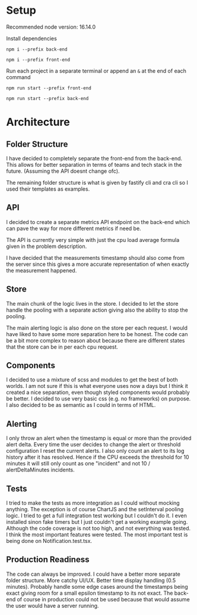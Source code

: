 # Setup

Recommended node version: 16.14.0

Install dependencies

`npm i --prefix back-end`

`npm i --prefix front-end`

Run each project in a separate terminal or append an `&` at the end of each command

`npm run start --prefix front-end`

`npm run start --prefix back-end`

# Architecture
## Folder Structure

I have decided to completely separate the front-end from the back-end.
This allows for better separation in terms of teams and tech stack in the future. (Assuming the API doesnt change ofc).

The remaining folder structure is what is given by fastify cli and cra cli so I used their templates as examples.

## API

I decided to create a separate metrics API endpoint on the back-end which can
pave the way for more different metrics if need be.

The API is currently very simple with just the cpu load average formula given
in the problem description.

I have decided that the measurements timestamp should also come from the server
since this gives a more accurate representation of when exactly the measurement
happened.

## Store

The main chunk of the logic lives in the store.
I decided to let the store handle the pooling with a separate action
giving also the ability to stop the pooling.

The main alerting logic is also done on the store per each request.
I would have liked to have some more separation here to be honest.
The code can be a bit more complex to reason about because there are different states that the store can be in per each cpu request.

## Components

I decided to use a mixture of scss and modules to get the best of both worlds.
I am not sure if this is what everyone uses now a days but I think it created a nice separation, even though styled components would probably be better.
I decided to use very basic css (e.g. no frameworks) on purpose. I also decided to be as semantic as I could in terms of HTML.


## Alerting

I only throw an alert when the timestamp is equal or more than the provided alert delta.
Every time the user decides to change the alert or threshold configuration I reset the current alerts.
I also only count an alert to its log history after it has resolved.
Hence if the CPU exceeds the threshold for 10 minutes it will still only count as one "incident" and not 10 / alertDeltaMinutes incidents.


## Tests

I tried to make the tests as more integration as I could without mocking anything.
The exception is of course ChartJS and the setInterval pooling logic.
I tried to get a full integration test working but I couldn't do it.
I even installed sinon fake timers but I just couldn't get a working example going.
Although the code coverage is not too high, and not everything was tested.
I think the most important features were tested.
The most important test is being done on Notification.test.tsx.

## Production Readiness

The code can always be improved.
I could have a better more separate folder structure. More catchy UI/UX. Better time display handling (0.5 minutes).
Probably handle some edge cases around the timestamps being exact giving room for a small epsilon timestamp to its not exact.
The back-end of course in production could not be used because that would assume the user would have a server running.
